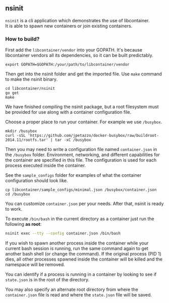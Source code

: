 ## nsinit

`nsinit` is a cli application which demonstrates the use of libcontainer.  
It is able to spawn new containers or join existing containers.  

### How to build?

First add the `libcontainer/vendor` into your GOPATH. It's because libcontainer
vendors all its dependencies, so it can be built predictably.

```
export GOPATH=$GOPATH:/your/path/to/libcontainer/vendor
```

Then get into the nsinit folder and get the imported file. Use `make` command
to make the nsinit binary.

```
cd libcontainer/nsinit
go get
make
```

We have finished compiling the nsinit package, but a root filesystem must be
provided for use along with a container configuration file.

Choose a proper place to run your container. For example we use `/busybox`.

```
mkdir /busybox 
curl -sSL 'https://github.com/jpetazzo/docker-busybox/raw/buildroot-2014.11/rootfs.tar' | tar -xC /busybox
```

Then you may need to write a configuration file named `container.json` in the
`/busybox` folder. Environment, networking, and different capabilities for
the container are specified in this file. The configuration is used for each
process executed inside the container.

See the `sample_configs` folder for examples of what the container configuration
should look like.

```
cp libcontainer/sample_configs/minimal.json /busybox/container.json
cd /busybox
```

You can customize `container.json` per your needs. After that, nsinit is
ready to work.

To execute `/bin/bash` in the current directory as a container just run the
following **as root**:

```bash
nsinit exec --tty --config container.json /bin/bash
```

If you wish to spawn another process inside the container while your current
bash session is running, run the same command again to get another bash shell
(or change the command).  If the original process (PID 1) dies, all other
processes spawned inside the container will be killed and the namespace will
be removed. 

You can identify if a process is running in a container by looking to see if
`state.json` is in the root of the directory.
   
You may also specify an alternate root directory from where the `container.json`
file is read and where the `state.json` file will be saved.
